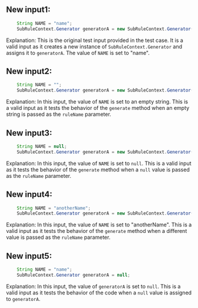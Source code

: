 ## New input1:
```java
    String NAME = "name";
    SubRuleContext.Generator generatorA = new SubRuleContext.Generator();
```
Explanation: This is the original test input provided in the test case. It is a valid input as it creates a new instance of `SubRuleContext.Generator` and assigns it to `generatorA`. The value of `NAME` is set to "name".

## New input2:
```java
    String NAME = "";
    SubRuleContext.Generator generatorA = new SubRuleContext.Generator();
```
Explanation: In this input, the value of `NAME` is set to an empty string. This is a valid input as it tests the behavior of the `generate` method when an empty string is passed as the `ruleName` parameter.

## New input3:
```java
    String NAME = null;
    SubRuleContext.Generator generatorA = new SubRuleContext.Generator();
```
Explanation: In this input, the value of `NAME` is set to `null`. This is a valid input as it tests the behavior of the `generate` method when a `null` value is passed as the `ruleName` parameter.

## New input4:
```java
    String NAME = "anotherName";
    SubRuleContext.Generator generatorA = new SubRuleContext.Generator();
```
Explanation: In this input, the value of `NAME` is set to "anotherName". This is a valid input as it tests the behavior of the `generate` method when a different value is passed as the `ruleName` parameter.

## New input5:
```java
    String NAME = "name";
    SubRuleContext.Generator generatorA = null;
```
Explanation: In this input, the value of `generatorA` is set to `null`. This is a valid input as it tests the behavior of the code when a `null` value is assigned to `generatorA`.